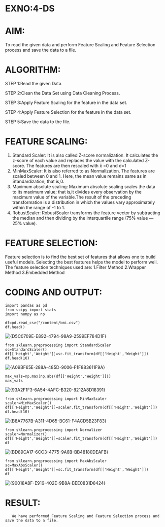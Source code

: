 # EXNO:4-DS
# AIM:
To read the given data and perform Feature Scaling and Feature Selection process and save the
data to a file.

# ALGORITHM:
STEP 1:Read the given Data.

STEP 2:Clean the Data Set using Data Cleaning Process.

STEP 3:Apply Feature Scaling for the feature in the data set.

STEP 4:Apply Feature Selection for the feature in the data set.

STEP 5:Save the data to the file.

# FEATURE SCALING:
1. Standard Scaler: It is also called Z-score normalization. It calculates the z-score of each value and replaces the value with the calculated Z-score. The features are then rescaled with x̄ =0 and σ=1
2. MinMaxScaler: It is also referred to as Normalization. The features are scaled between 0 and 1. Here, the mean value remains same as in Standardization, that is,0.
3. Maximum absolute scaling: Maximum absolute scaling scales the data to its maximum value; that is,it divides every observation by the maximum value of the variable.The result of the preceding transformation is a distribution in which the values vary approximately within the range of -1 to 1.
4. RobustScaler: RobustScaler transforms the feature vector by subtracting the median and then dividing by the interquartile range (75% value — 25% value).

# FEATURE SELECTION:
Feature selection is to find the best set of features that allows one to build useful models. Selecting the best features helps the model to perform well.
The feature selection techniques used are:
1.Filter Method
2.Wrapper Method
3.Embedded Method

# CODING AND OUTPUT:
```
import pandas as pd
from scipy import stats
import numpy as np
```
```
df=pd.read_csv("/content/bmi.csv")
df.head()
```
![{D5C0709E-E892-4794-98A9-2599EF784D1F}](https://github.com/user-attachments/assets/2fc6df00-3ef7-4c06-8c91-d062299e5392)
```
from sklearn.preprocessing import StandardScaler
sc=StandardScaler()
df[['Height','Weight']]=sc.fit_transform(df[['Height','Weight']])
df.head(10)
```
![{A09BF65E-288A-485D-9006-F1F883611F9A}](https://github.com/user-attachments/assets/fb9dc29e-98b4-4a56-9581-bc559f24c53f)

```
max_vals=np.max(np.abs(df[['Height','Weight']]))
max_vals

```
![{93A2F1F3-6A54-4AFC-B320-8212A8D18391}](https://github.com/user-attachments/assets/ca51ac83-c399-46cd-83b0-952f89912242)
```
from sklearn.preprocessing import MinMaxScaler
scaler=MinMaxScaler()
df[['Height','Weight']]=scaler.fit_transform(df[['Height','Weight']])
df.head(10)
```
![{B8A7767B-A311-4D65-BC61-F4ACD5B23F83}](https://github.com/user-attachments/assets/177ff9fb-5371-4e76-8086-408c9fcc779d)

```
from sklearn.preprocessing import Normalizer
scaler=Normalizer()
df[['Height','Weight']]=scaler.fit_transform(df[['Height','Weight']])
df
```
![{BD89CA17-6CC3-4775-9A6B-BB48180DEAFB}](https://github.com/user-attachments/assets/ebb4ec4d-1cc7-4a95-b6d4-d7e820953bce)
```
from sklearn.preprocessing import MaxAbsScaler
sc=MaxAbsScaler()
df[['Height','Weight']]=sc.fit_transform(df[['Height','Weight']])
df
```
![{90018A8F-E916-402E-9B8A-BEE0831D8424}](https://github.com/user-attachments/assets/5a12ff4a-5868-490e-a8a2-0748012b18df)

# RESULT:
       We have performed Feature Scaling and Feature Selection process and save the data to a file.
